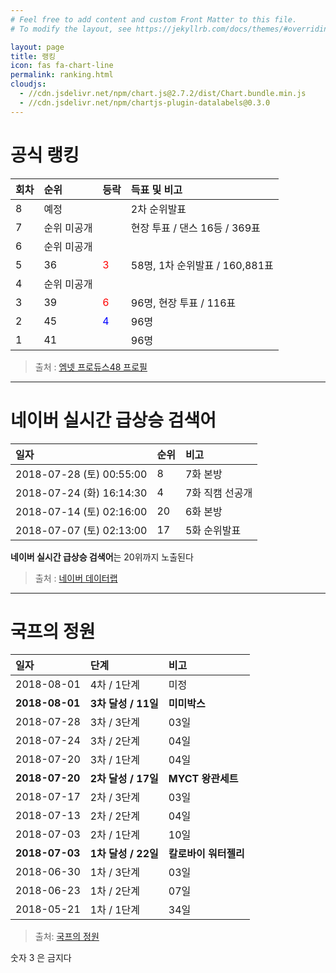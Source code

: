 ```yaml
---
# Feel free to add content and custom Front Matter to this file.
# To modify the layout, see https://jekyllrb.com/docs/themes/#overriding-theme-defaults

layout: page
title: 랭킹
icon: fas fa-chart-line
permalink: ranking.html
cloudjs:
  - //cdn.jsdelivr.net/npm/chart.js@2.7.2/dist/Chart.bundle.min.js
  - //cdn.jsdelivr.net/npm/chartjs-plugin-datalabels@0.3.0
---
```


# 공식 랭킹

| 회차          | 순위               | 등락   | 득표 및 비고 |
|:-------------|:------------------|:------|:----------|
| 8            | 예정               |       | 2차 순위발표             |
| 7            | 순위 미공개          |       | 현장 투표 / 댄스 16등 / 369표        |
| 6            | 순위 미공개          |       |                       |
| 5            | 36                | <span style="color:red"><i class="fas fa-arrow-up" aria-hidden="true" alt="트위터" ></i> 3</span>    | 58명, 1차 순위발표 / 160,881표  |
| 4            | 순위 미공개          |       |                       |
| 3            | 39                | <span style="color:red"><i class="fas fa-arrow-up" aria-hidden="true" alt="트위터" ></i> 6</span>    | 96명, 현장 투표 / 116표        |
| 2            | 45                | <span style="color:blue"><i class="fas fa-arrow-down" aria-hidden="true" alt="트위터" ></i> 4</span>    | 96명                    |
| 1            | 41                |       | 96명                    |

<canvas id="mnetChart" width="400" height="200"></canvas>

> 출처 : [엠넷 프로듀스48 프로필](http://produce48.mnet.com/pc/profile/23)

---

# 네이버 실시간 급상승 검색어

| 일자                     | 순위              |    비고    |
|:------------------------|:-----------------|:----------|
| 2018-07-28 (토) 00:55:00 | 8               | 7화 본방      |
| 2018-07-24 (화) 16:14:30 | 4               | 7화 직캠 선공개 |
| 2018-07-14 (토) 02:16:00 | 20              | 6화 본방      |
| 2018-07-07 (토) 02:13:00 | 17              | 5화 순위발표   |

**네이버 실시간 급상승 검색어**는 20위까지 노출된다 

> 출처 : [네이버 데이터랩](https://datalab.naver.com/keyword/realtimeSearch.naver?startDate=2017-03-29&endDate=2018-07-28&query=%EC%8B%9C%ED%83%80%EC%98%A4%20%EB%AF%B8%EC%9A%B0)

---

# 국프의 정원

| 일자            | 단계                     |    비고           |
|:---------------|:------------------------|:-----------------|
| 2018-08-01     | 4차 / 1단계               | 미정              |
| **2018-08-01** | **3차 달성 / 11일**        | **미미박스**       |
| 2018-07-28     | 3차 / 3단계               | 03일              |
| 2018-07-24     | 3차 / 2단계               | 04일              |
| 2018-07-20     | 3차 / 1단계               | 04일              |
| **2018-07-20** | **2차 달성 / 17일**       | **MYCT 왕관세트**   |
| 2018-07-17     | 2차 / 3단계               | 03일              |
| 2018-07-13     | 2차 / 2단계               | 04일              |
| 2018-07-03     | 2차 / 1단계               | 10일              |
| **2018-07-03** | **1차 달성 / 22일**        | **칼로바이 워터젤리** |
| 2018-06-30     | 1차 / 3단계               | 03일              |
| 2018-06-23     | 1차 / 2단계               | 07일              |
| 2018-05-21     | 1차 / 1단계               | 34일              |

<canvas id="gardenChart" width="400" height="200"></canvas>

> 출처: [국프의 정원](https://produce48.kr/m48_detail.php?idx=31&cate=hug)

숫자 3 은 금지다

<script>
var mnetCtx = document.getElementById("mnetChart");
var mnetChart = new Chart(mnetCtx, {
    type: 'bar',
    data: {
        labels: ["1주차", "2주차", "3주차", "4주차", "5주차", "6주차", "7주차", "8주차"],
        datasets: [{
            type: 'bar',
            label: '100분위 (%)',
            data: [41/96*100, 45/96*100, 39/96*100, NaN, 36/58*100, NaN, NaN, NaN],
            backgroundColor: 'rgba(54, 162, 235, 0.2)',
            borderColor: 'rgba(54, 162, 235, 1)',
/*
            backgroundColor: [
                'rgba(255, 99, 132, 0.2)',
                'rgba(54, 162, 235, 0.2)',
                'rgba(255, 206, 86, 0.2)',
                'rgba(75, 192, 192, 0.2)',
                'rgba(153, 102, 255, 0.2)',
            ],
            borderColor: [
                'rgba(255,99,132,1)',
                'rgba(54, 162, 235, 1)',
                'rgba(255, 206, 86, 1)',
                'rgba(75, 192, 192, 1)',
                'rgba(153, 102, 255, 1)',
            ]
*/            
        },{
            type: 'line',
            label: '순위',
            fill: false,
            spanGaps: true,
            data: [41, 45, 39, NaN, 36, NaN, NaN, NaN],
            backgroundColor: 'rgba(255, 99, 132, 0.2)',
            borderColor: 'rgba(255,99,132,1)',
            borderWidth: 1
        },]
    },
    options: {
        responsive: true,
        title: {
            display: false,
        },
        tooltips: {
          mode: 'index',
          intersect: true
        },
        scales: {
            yAxes: [{
                type: 'linear',
                position: 'left',
                scaleLabel: {
                    display: false,
                },
                ticks: {
                    display: true,
                    min: 0,
                    max: 100,
                    reverse: false,
                    beginAtZero: true,
                },
                gridLines: {
                    display: false
                }
            },{
                type: 'linear',
                position: 'right',
                scaleLabel: {
                    display: false,
                },
                ticks: {
                    display: true,
                    min: 1,
                    max: 96,
                    reverse: true,
                    beginAtZero: false,
                },
                gridLines: {
                    drawOnChartArea: true
                }
            }],
            xAxes: [{
                ticks: {
                    beginAtZero:true,
                }
            }]
        },
        plugins: {
            datalabels: {
                backgroundColor: function(context) {
                    return context.dataset.backgroundColor;
                },
                borderRadius: 4,
                formatter: Math.round,
                font: {
                    weight: 'bold'
                }
            }
        }
    }
});

var gardenCtx = document.getElementById("gardenChart");
var gardenChart = new Chart(gardenCtx, {
    type: 'bar',
    data: {
        labels: ["1차", "2차", "3차", "4차", "5차"],
        datasets: [{
            type: 'bar',
            label: '1단계(일)',
            data: [34, 10, 4, NaN, NaN],
            backgroundColor: 'rgba(54, 162, 235, 0.2)',
            borderColor: 'rgba(54, 162, 235, 1)',
            borderWidth: 1
/*
            backgroundColor: [
                'rgba(255, 99, 132, 0.2)',
                'rgba(54, 162, 235, 0.2)',
                'rgba(255, 206, 86, 0.2)',
                'rgba(75, 192, 192, 0.2)',
                'rgba(153, 102, 255, 0.2)',
            ],
            borderColor: [
                'rgba(255,99,132,1)',
                'rgba(54, 162, 235, 1)',
                'rgba(255, 206, 86, 1)',
                'rgba(75, 192, 192, 1)',
                'rgba(153, 102, 255, 1)',
            ]
*/            
        },{
            type: 'bar',
            label: '2단계(일)',
            data: [7, 4, 4, NaN, NaN],
            backgroundColor: 'rgba(255, 99, 132, 0.2)',
            borderColor: 'rgba(255,99,132,1)',
            borderWidth: 1
        },{
            type: 'bar',
            label: '3단계(일)',
            data: [3, 3, 3, NaN, NaN],
            backgroundColor: 'rgba(255, 206, 86, 0.2)',
            borderColor: 'rgba(255, 206, 86, 1)',
            borderWidth: 1
        }]
    },
    options: {
        responsive: true,
        title: {
            display: false,
        },
        tooltips: {
          mode: 'index',
          intersect: true
        },
        scales: {
            yAxes: [{
                stacked: true,
                scaleLabel: {
                    display: false,
                },
            }],
            xAxes: [{
                stacked: true,
                ticks: {
                    beginAtZero:true,
                }
            }]
        },
        plugins: {
            datalabels: {
                backgroundColor: function(context) {
                    return context.dataset.backgroundColor;
                },
                borderRadius: 4,
                formatter: Math.round,
                font: {
                    weight: 'bold'
                }
            }
        }
    }
});

</script>